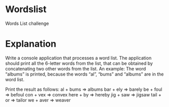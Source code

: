 # Wordslist
Words List challenge

# Explanation 
Write a console application that processes a word list. The application should print all the 6-letter words from the list, that can be obtained by concatenating two other words from the list.
An example: The word “albums” is printed, because the words “al”, “bums” and “albums” are in the word list.

Print the result as follows:
al + bums => albums 
bar + ely => barely 
be + foul => befoul
con + vex => convex
here + by => hereby
jig + saw => jigsaw
tail + or => tailor
we + aver => weaver
